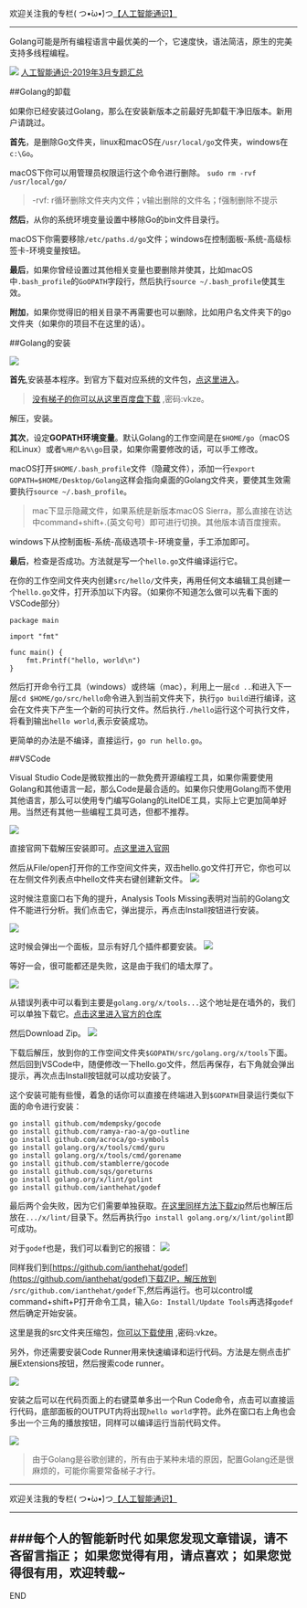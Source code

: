 欢迎关注我的专栏( つ•̀ω•́)つ[【人工智能通识】](https://www.jianshu.com/c/e9a7b7b7024d)

---

Golang可能是所有编程语言中最优美的一个，它速度快，语法简洁，原生的完美支持多线程编程。

![](imgs/4324074-70790ea7778d5b69.png?imageMogr2/auto-orient/strip%7CimageView2/2/w/1240)
[人工智能通识-2019年3月专题汇总](https://www.jianshu.com/p/72685b77cfff)


##Golang的卸载

如果你已经安装过Golang，那么在安装新版本之前最好先卸载干净旧版本。新用户请跳过。

**首先**，是删除Go文件夹，linux和macOS在`/usr/local/go`文件夹，windows在`c:\Go`。

macOS下你可以用管理员权限运行这个命令进行删除。
`sudo rm -rvf /usr/local/go/`
> -rvf: r循环删除文件夹内文件；v输出删除的文件名；f强制删除不提示

**然后**，从你的系统环境变量设置中移除Go的bin文件目录行。

macOS下你需要移除`/etc/paths.d/go`文件；windows在控制面板-系统-高级标签卡-环境变量按钮。

**最后**，如果你曾经设置过其他相关变量也要删除并使其，比如macOS中`.bash_profile`的`GoOPATH`字段行，然后执行`source ~/.bash_profile`使其生效。

**附加**，如果你觉得旧的相关目录不再需要也可以删除，比如用户名文件夹下的go文件夹（如果你的项目不在这里的话）。

##Golang的安装

![](imgs/4324074-b1c859fe4a175255.png?imageMogr2/auto-orient/strip%7CimageView2/2/w/1240)

**首先**,安装基本程序。到官方下载对应系统的文件包，[点这里进入](https://golang.org/dl/)。

>[没有梯子的你可以从这里百度盘下载](https://pan.baidu.com/s/1FOYue7T8KEe_vUC6jeG8oQ)  ,密码:vkze。

解压，安装。

**其次**，设定**GOPATH环境变量**。默认Golang的工作空间是在`$HOME/go`（macOS和Linux）或者`%用户名%\go`目录，如果你需要修改的话，可以手工修改。

macOS打开`$HOME/.bash_profile`文件（隐藏文件），添加一行`export GOPATH=$HOME/Desktop/Golang`这样会指向桌面的Golang文件夹，要使其生效需要执行`source ~/.bash_profile`。

> mac下显示隐藏文件，如果系统是新版本macOS Sierra，那么直接在访达中command+shift+.(英文句号）即可进行切换。其他版本请百度搜索。

windows下从控制面板-系统-高级选项卡-环境变量，手工添加即可。

**最后**，检查是否成功。方法就是写一个`hello.go`文件编译运行它。

在你的工作空间文件夹内创建`src/hello/`文件夹，再用任何文本编辑工具创建一个`hello.go`文件，打开添加以下内容。（如果你不知道怎么做可以先看下面的VSCode部分）

```
package main

import "fmt"

func main() {
	fmt.Printf("hello, world\n")
}
```
然后打开命令行工具（windows）或终端（mac），利用上一层`cd ..`和进入下一层`cd $HOME/go/src/hello`命令进入到当前文件夹下，执行`go build`进行编译，这会在文件夹下产生一个新的可执行文件。然后执行`./hello`运行这个可执行文件，将看到输出`hello world`,表示安装成功。

更简单的办法是不编译，直接运行，`go run hello.go`。

##VSCode

Visual Studio Code是微软推出的一款免费开源编程工具，如果你需要使用Golang和其他语言一起，那么Code是最合适的。如果你只使用Golang而不使用其他语言，那么可以使用专门编写Golang的LiteIDE工具，实际上它更加简单好用。当然还有其他一些编程工具可选，但都不推荐。

![](imgs/4324074-6427727eb81bc733.png?imageMogr2/auto-orient/strip%7CimageView2/2/w/1240)

直接官网下载解压安装即可。[点这里进入官网](https://code.visualstudio.com/)

然后从File/open打开你的工作空间文件夹，双击hello.go文件打开它，你也可以在左侧文件列表点中hello文件夹右键创建新文件。
![](imgs/4324074-9b3c9391d2926209.png?imageMogr2/auto-orient/strip%7CimageView2/2/w/1240)

这时候注意窗口右下角的提升，Analysis Tools Missing表明对当前的Golang文件不能进行分析。我们点击它，弹出提示，再点击Install按钮进行安装。

![](imgs/4324074-249c7b8674bba880.png?imageMogr2/auto-orient/strip%7CimageView2/2/w/1240)

这时候会弹出一个面板，显示有好几个插件都要安装。
![](imgs/4324074-a45f928efb3255ec.png?imageMogr2/auto-orient/strip%7CimageView2/2/w/1240)

等好一会，很可能都还是失败，这是由于我们的墙太厚了。

![](imgs/4324074-a18925ba76ed9da8.png?imageMogr2/auto-orient/strip%7CimageView2/2/w/1240)

从错误列表中可以看到主要是`golang.org/x/tools...`这个地址是在墙外的，我们可以单独下载它。[点击这里进入官方的仓库](https://github.com/golang/tools)

然后Download Zip。
![](imgs/4324074-1533f8cebb66da24.png?imageMogr2/auto-orient/strip%7CimageView2/2/w/1240)

下载后解压，放到你的工作空间文件夹`$GOPATH/src/golang.org/x/tools`下面。然后回到VSCode中，随便修改一下hello.go文件，然后再保存，右下角就会弹出提示，再次点击Install按钮就可以成功安装了。

这个安装可能有些慢，着急的话你可以直接在终端进入到`$GOPATH`目录运行类似下面的命令进行安装：
```
go install github.com/mdempsky/gocode
go install github.com/ramya-rao-a/go-outline
go install github.com/acroca/go-symbols
go install golang.org/x/tools/cmd/guru
go install golang.org/x/tools/cmd/gorename
go install github.com/stamblerre/gocode
go install github.com/sqs/goreturns
go install golang.org/x/lint/golint
go install github.com/ianthehat/godef
```
最后两个会失败，因为它们需要单独获取。[在这里同样方法下载zip](https://github.com/golang/lint)然后也解压后放在`.../x/lint/`目录下。然后再执行`go install golang.org/x/lint/golint`即可成功。

对于`godef`也是，我们可以看到它的报错：
![](imgs/4324074-a9be76d92b0b76f7.png?imageMogr2/auto-orient/strip%7CimageView2/2/w/1240)

同样我们到[https://github.com/ianthehat/godef](https://github.com/ianthehat/godef)下载ZIP，解压放到 `/src/github.com/ianthehat/godef`下,然后再运行。也可以control或command+shift+P打开命令工具，输入`Go: Install/Update Tools`再选择`godef`然后确定开始安装。

这里是我的src文件夹压缩包，[你可以下载使用](https://pan.baidu.com/s/1FOYue7T8KEe_vUC6jeG8oQ)  ,密码:vkze。

另外，你还需要安装Code Runner用来快速编译和运行代码。方法是左侧点击扩展Extensions按钮，然后搜索code runner。

![](imgs/4324074-a4a7b3fd10be8d00.png?imageMogr2/auto-orient/strip%7CimageView2/2/w/1240)

安装之后可以在代码页面上的右键菜单多出一个Run Code命令，点击可以直接运行代码，底部面板的OUTPUT内将出现`hello world`字符。此外在窗口右上角也会多出一个三角的播放按钮，同样可以编译运行当前代码文件。

![](imgs/4324074-ffb994cfd5f16ac0.png?imageMogr2/auto-orient/strip%7CimageView2/2/w/1240)


>由于Golang是谷歌创建的，所有由于某种未墙的原因，配置Golang还是很麻烦的，可能你需要常备梯子才行。


---
欢迎关注我的专栏( つ•̀ω•́)つ[【人工智能通识】](https://www.jianshu.com/c/e9a7b7b7024d)

---
###每个人的智能新时代
如果您发现文章错误，请不吝留言指正；
如果您觉得有用，请点喜欢；
如果您觉得很有用，欢迎转载~
---
END